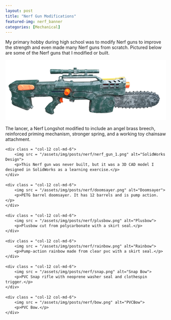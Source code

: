 ```yaml
---
layout: post
title: "Nerf Gun Modifications"
featured-img: nerf_banner
categories: [Mechanical]
---
```


My primary hobby during high school was to modify Nerf guns to improve the strength and even made many Nerf guns from scratch. Pictured below are some of the Nerf guns that I modified or built.

<div class = "row">
    <div class = "col-12 col-md-6">
        <img src = "/assets/img/posts/nerf/lancer.png" alt="Lancer">
        <p>The lancer, a Nerf Longshot modified to include an angel brass breech, reinforced priming mechanism, stronger spring, and a working toy chainsaw attachment.</p>
    </div>

    <div class = "col-12 col-md-6">
        <img src = "/assets/img/posts/nerf/nerf_gun_1.png" alt="SolidWorks Design">
        <p>This Nerf gun was never built, but it was a 3D CAD model I designed in SolidWorks as a learning exercise.</p>
    </div>

    <div class = "col-12 col-md-6">
        <img src = "/assets/img/posts/nerf/doomsayer.png" alt="Doomsayer">
        <p>PETG barrel doomsayer. It has 12 barrels and is pump action.</p>
    </div>

    <div class = "col-12 col-md-6">
        <img src = "/assets/img/posts/nerf/plusbow.png" alt="Plusbow">
        <p>Plusbow cut from polycarbonate with a skirt seal.</p>
    </div>

    <div class = "col-12 col-md-6">
        <img src = "/assets/img/posts/nerf/rainbow.png" alt="Rainbow">
        <p>Pump-action rainbow made from clear pvc with a skirt seal.</p>
    </div>

    <div class = "col-12 col-md-6">
        <img src = "/assets/img/posts/nerf/snap.png" alt="Snap Bow">
        <p>PVC Snap rifle with neoprene washer seal and clothespin trigger.</p>
    </div>

    <div class = "col-12 col-md-6">
        <img src = "/assets/img/posts/nerf/bow.png" alt="PVCBow">
        <p>PVC Bow.</p>
    </div>
    
</div>
